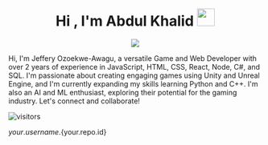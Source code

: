<h1 align="center"><b>Hi , I'm Abdul Khalid </b><img src="https://media.giphy.com/media/hvRJCLFzcasrR4ia7z/giphy.gif" width="35"></h1>

<p align="center">
  <a href="https://github.com/DenverCoder1/readme-typing-svg"><img src="https://readme-typing-svg.herokuapp.com?font=Time+New+Roman&color=cyan&size=25&center=true&vCenter=true&width=600&height=100&lines=Assalamu+O+Alaikum+Warahmatullah..&hearts;++;Self-taught+Front-End+Developer,;Computer+Science+Student,;CTF+Newbie,;Active+Learner/Researcher,;Love+to+learn+new+stuffs..<3"></a>
</p>









Hi, I'm Jeffery Ozoekwe-Awagu, a versatile Game and Web Developer with over 2 years of experience in JavaScript, HTML, CSS, React, Node, C#, and SQL. I'm passionate about creating engaging games using Unity and Unreal Engine, and I'm currently expanding my skills learning Python and C++. I'm also an AI and ML enthusiast, exploring their potential for the gaming industry. Let's connect and collaborate!


![visitors](https://visitor-badge.glitch.me/badge?page_id=page.id)

${your.username}.${your.repo.id}
